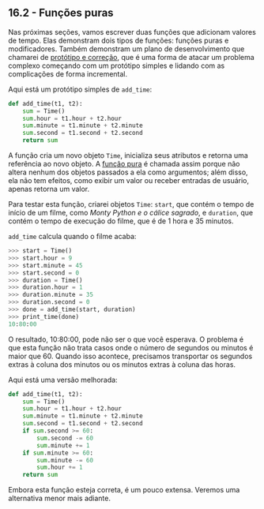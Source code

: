 ## 16.2 - Funções puras

Nas próximas seções, vamos escrever duas funções que adicionam valores de tempo. Elas demonstram dois tipos de funções: funções puras e modificadores. Também demonstram um plano de desenvolvimento que chamarei de [protótipo e correção](06-glossario.md#protótipo-e-correção), que é uma forma de atacar um problema complexo começando com um protótipo simples e lidando com as complicações de forma incremental.

Aqui está um protótipo simples de `add_time`:

```python
def add_time(t1, t2):
    sum = Time()
    sum.hour = t1.hour + t2.hour
    sum.minute = t1.minute + t2.minute
    sum.second = t1.second + t2.second
    return sum
```

A função cria um novo objeto `Time`, inicializa seus atributos e retorna uma referência ao novo objeto. A [função pura](06-glossario.md#função-pura) é chamada assim porque não altera nenhum dos objetos passados a ela como argumentos; além disso, ela não tem efeitos, como exibir um valor ou receber entradas de usuário, apenas retorna um valor.

Para testar esta função, criarei objetos `Time`: `start`, que contém o tempo de início de um filme, como _Monty Python e o cálice sagrado_, e `duration`, que contém o tempo de execução do filme, que é de 1 hora e 35 minutos.

`add_time` calcula quando o filme acaba:

```python
>>> start = Time()
>>> start.hour = 9
>>> start.minute = 45
>>> start.second = 0
>>> duration = Time()
>>> duration.hour = 1
>>> duration.minute = 35
>>> duration.second = 0
>>> done = add_time(start, duration)
>>> print_time(done)
10:80:00
```

O resultado, 10:80:00, pode não ser o que você esperava. O problema é que esta função não trata casos onde o número de segundos ou minutos é maior que 60. Quando isso acontece, precisamos transportar os segundos extras à coluna dos minutos ou os minutos extras à coluna das horas.

Aqui está uma versão melhorada:

```python
def add_time(t1, t2):
    sum = Time()
    sum.hour = t1.hour + t2.hour
    sum.minute = t1.minute + t2.minute
    sum.second = t1.second + t2.second
    if sum.second >= 60:
        sum.second -= 60
        sum.minute += 1
    if sum.minute >= 60:
        sum.minute -= 60
        sum.hour += 1
    return sum
```

Embora esta função esteja correta, é um pouco extensa. Veremos uma alternativa menor mais adiante.
